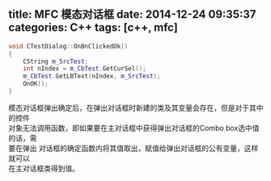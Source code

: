 title: MFC 模态对话框
date: 2014-12-24 09:35:37
categories: C++
tags: [c++, mfc]
---
``` C++
void CTestDialog::OnBnClickedOk() 
{
	CString m_SrcTest;
	int nIndex = m_CbTest.GetCurSel(); 
	m_CbTest.GetLBText(nIndex, m_SrcTest);  
	OnOK();
}
```

模态对话框弹出确定后，在弹出对话框时新建的类及其变量会存在，但是对于其中的控件  
对象无法调用函数，即如果要在主对话框中获得弹出对话框的Combo box选中值的话，需  
要在弹出  对话框的确定函数内将其值取出，赋值给弹出对话框的公有变量，这样就可以  
在主对话框类得到值。  
  
